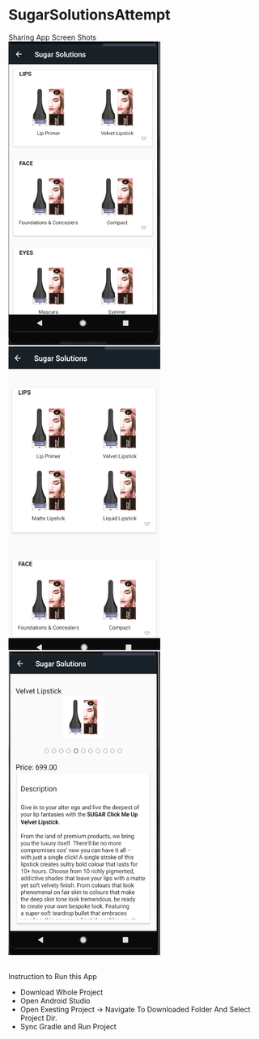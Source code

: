 # SugarSolutionsAttempt

Sharing App Screen Shots
<br/>
 <img src="1.png" width="300" height="600">  <img src="3.png" width="300" height="600">
 <br/>
 <img src="4.png" width="300" height="600">  
  <br/>

<div>Instruction to Run this App</div>
<ul>
 <li>Download Whole Project</li>
 <li>Open Android Studio</li>
 <li>Open Exesting Project -> Navigate To Downloaded Folder And Select Project Dir.</li>
 <li>Sync Gradle and Run Project</li>
</ul>
